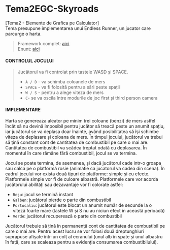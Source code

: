 # Tema2EGC-Skyroads
[Tema2 - Elemente de Grafica pe Calculator] <br>
Tema presupune implementarea unui Endless Runner, un jucator care parcurge o harta. <br>
> Framework complet: [aici](https://github.com/UPB-Graphics/Framework-EGC) <br>
> Enunt: [aici](https://ocw.cs.pub.ro/courses/egc/teme/2020/02)


#### CONTROLUL JOCULUI
> Jucătorul va fi controlat prin tastele WASD și SPACE. 
>  - ```A / D``` - va schimba coloanele de mers
>  - ```SPACE``` - va fi folosită pentru a sări peste spații
>  - ```W / S``` - pentru a alege viteza de mers
>  - ```C```- se va oscila între modurile de joc first și third person camera


#### IMPLEMENTARE
Harta se genereaza aleator pe minim trei coloane (benzi) de mers astfel încât să nu devină imposibil pentru jucător să treacă peste un anumit spațiu, iar jucătorul se va deplasa doar înainte, având posibilitatea să își schimbe viteza de deplasare și coloana de mers. În timpul jocului, jucătorul va trebui să țină constant cont de cantitatea de combustibil pe care o mai are. Cantitatea de combustibil va scădea treptat odată cu deplasarea. În momentul în care rămâne fără combustibil, jocul se va termina. 

Jocul se poate termina, de asemenea, și dacă jucătorul cade intr-o groapa sau calca pe o platformă rosie (animatie ca jucatorul va cadea din scena). În cadrul jocului vor exista două tipuri de platforme: simple și cu efecte. Platformele simple vor fi de culoare albastră. Platformele care vor acorda jucătorului abilități sau dezavantaje vor fi colorate astfel:

- ```Roșu```: jocul se termină instant
- ```Galben```: jucătorul pierde o parte din combustibil
- ```Portocaliu```: jucătorul este blocat un anumit număr de secunde la o viteză foarte mare (tastele W și S nu au niciun efect în această perioadă)
- ```Verde```: jucătorul recuperează o parte din combustibil

Jucătorul trebuie să țină în permanență cont de cantitatea de combustibil pe care o mai are. Pentru acest lucru se vor folosi două dreptunghiuri suprapuse afișate într-un colț al ecranului (unul alb în spate și unul albastru în față, care se scaleaza pentru a evidenția consumarea combustibilului).
